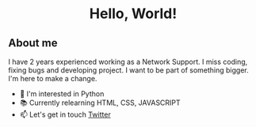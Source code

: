 <h1 align="center">Hello, World!</h1>

<h2>About me</h2>
I have 2 years experienced working as a Network Support. I miss coding, fixing bugs and developing project. I want to be part of something bigger. I'm here to make a change.

- :snake: I'm interested in Python
- :books: Currently relearning HTML, CSS, JAVASCRIPT
- :mailbox: Let's get in touch [Twitter](https://twitter.com/dennisgocong)
